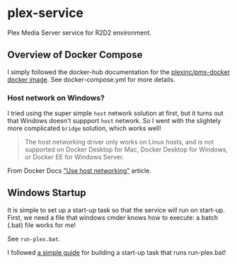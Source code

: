 # plex-service

Plex Media Server service for R2D2 environment.

## Overview of Docker Compose 

I simply followed the docker-hub documentation for the [plexinc/pms-docker docker image](https://hub.docker.com/r/plexinc/pms-docker/).
See docker-compose.yml for more details.


### Host network on Windows?

I tried using the super simple `host` network solution at first, but it turns out that Windows doesn't suppport `host` network. 
So I went with the slightely more complicated `bridge` solution, which works well!

> The host networking driver only works on Linux hosts, and is not supported on Docker Desktop for Mac, Docker Desktop for Windows, or Docker EE for Windows Server.

From Docker Docs ["Use host networking"](https://docs.docker.com/network/host/) article.

## Windows Startup 

It is simple to set up a start-up task so that the service will run on start-up. 
First, we need a file that windows cmder knows how to execute: a batch (.bat) file works for me!

See `run-plex.bat`.

I followed [a simple guide](https://www.computerhope.com/issues/ch000322.htm) for building a start-up task that runs run-plex.bat!
